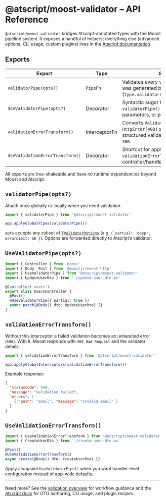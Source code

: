 # @atscript/moost-validator – API Reference

`@atscript/moost-validator` bridges Atscript-annotated types with the Moost pipeline system. It exposes a handful of helpers; everything else (advanced options, CLI usage, custom plugins) lives in the [Atscript documentation](https://atscript.moost.org/).

## Exports

| Export | Type | Summary |
| --- | --- | --- |
| `validatorPipe(opts?)` | `PipeFn` | Validates every value whose design type was generated by Atscript (`type.validator(opts).validate(value)`). |
| `UseValidatorPipe(opts?)` | Decorator | Syntactic sugar for attaching `validatorPipe()` to classes, methods, parameters, or properties. |
| `validationErrorTransform()` | InterceptorFn | Converts `ValidatorError` into `HttpError(400)` so clients see a structured validation response instead of `500`. |
| `UseValidationErrorTransform()` | Decorator | Shortcut for applying `validationErrorTransform()` at controller/handler level. |

All exports are tree-shakeable and have no runtime dependencies beyond Moost and Atscript.

## `validatorPipe(opts?)`

Attach once globally or locally when you need validation.

```ts
import { validatorPipe } from '@atscript/moost-validator'

app.applyGlobalPipes(validatorPipe())
```

`opts` accepts any subset of [`TValidatorOptions`](https://github.com/moostjs/atscript/blob/main/packages/typescript/src/validator.ts) (e.g. `{ partial: 'deep', errorLimit: 50 }`). Options are forwarded directly to Atscript’s validator.

## `UseValidatorPipe(opts?)`

```ts
import { Controller } from 'moost'
import { Body, Post } from '@moostjs/event-http'
import { UseValidatorPipe } from '@atscript/moost-validator'
import { UpdateUserDto } from './update-user.dto.as'

@Controller('users')
export class UsersController {
  @Post()
  @UseValidatorPipe({ partial: true })
  async patch(@Body() dto: UpdateUserDto) {}
}
```

## `validationErrorTransform()`

Without this interceptor a failed validation becomes an unhandled error (`500`). With it, Moost responds with `400 Bad Request` and the validator details.

```ts
import { validationErrorTransform } from '@atscript/moost-validator'

app.applyGlobalInterceptors(validationErrorTransform())
```

Example response:

```json
{
  "statusCode": 400,
  "message": "Validation failed",
  "errors": [
    { "path": "email", "message": "Invalid email" }
  ]
}
```

## `UseValidationErrorTransform()`

```ts
import { UseValidationErrorTransform } from '@atscript/moost-validator'
import { CreateUserDto } from './create-user.dto.as'

@Post()
@UseValidationErrorTransform()
async create(@Body() dto: CreateUserDto) {}
```

Apply alongside `UseValidatorPipe()` when you want handler-level configuration instead of app-wide defaults.

---

Need more? See the [validation overview](./) for workflow guidance and the [Atscript docs](https://atscript.moost.org/) for DTO authoring, CLI usage, and plugin recipes.
